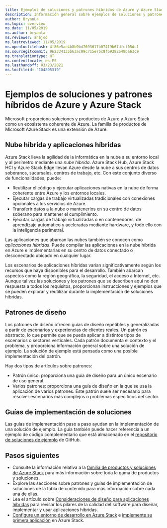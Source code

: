 ```yaml
---
title: Ejemplos de soluciones y patrones híbridos de Azure y Azure Stack Hub
description: Información general sobre ejemplos de soluciones y patrones híbridos para aprender y compilar soluciones híbridas en Azure y Azure Stack Hub.
author: BryanLa
ms.topic: overview
ms.date: 11/05/2019
ms.author: bryanla
ms.reviewer: anajod
ms.lastreviewed: 11/05/2019
ms.openlocfilehash: 4f86e5ae4b8b9bd7693617b07419b67dfcf05dc1
ms.sourcegitcommit: 962334135b63ac99c715e7bc8fb9282648ba63c9
ms.translationtype: HT
ms.contentlocale: es-ES
ms.lasthandoff: 03/23/2021
ms.locfileid: "104895319"
---
```

# <a name="hybrid-patterns-and-solution-examples-for-azure-and-azure-stack"></a>Ejemplos de soluciones y patrones híbridos de Azure y Azure Stack

Microsoft proporciona soluciones y productos de Azure y Azure Stack como un ecosistema coherente de Azure. La familia de productos de Microsoft Azure Stack es una extensión de Azure.

## <a name="the-hybrid-cloud-and-hybrid-apps"></a>Nube híbrida y aplicaciones híbridas

Azure Stack lleva la agilidad de la informática en la nube a su entorno local y al perímetro mediante una *nube híbrida*. Azure Stack Hub, Azure Stack HCI y Azure Stack Edge llevan Azure desde la nube a sus centros de datos soberanos, sucursales, centros de trabajo, etc. Con este conjunto diverso de funcionalidades, puede:

- Reutilizar el código y ejecutar aplicaciones nativas en la nube de forma coherente entre Azure y los entornos locales.
- Ejecutar cargas de trabajo virtualizadas tradicionales con conexiones opcionales a los servicios de Azure.
- Transferir datos a la nube o mantenerlos en su centro de datos soberano para mantener el cumplimiento.
- Ejecutar cargas de trabajo virtualizadas o en contenedores, de aprendizaje automático y aceleradas mediante hardware, y todo ello con la inteligencia perimetral.

Las aplicaciones que abarcan las nubes también se conocen como *aplicaciones híbridas*. Puede compilar las aplicaciones en la nube híbrida en Azure e implementarlas en su centro de datos conectado o desconectado ubicado en cualquier lugar.

Los escenarios de aplicaciones híbridas varían significativamente según los recursos que haya disponibles para el desarrollo. También abarcan aspectos como la región geográfica, la seguridad, el acceso a Internet, etc. Aunque tal vez las soluciones y los patrones que se describen aquí no den respuesta a todos los requisitos, proporcionan instrucciones y ejemplos que se pueden explorar y reutilizar durante la implementación de soluciones híbridas.

## <a name="design-patterns"></a>Patrones de diseño

Los patrones de diseño ofrecen guías de diseño repetibles y generalizadas a partir de escenarios y experiencias de clientes reales. Un patrón es abstracto, lo que permite que se pueda aplicar a distintos tipos de escenarios o sectores verticales. Cada patrón documenta el contexto y el problema, y proporciona información general sobre una solución de ejemplo. La solución de ejemplo está pensada como una posible implementación del patrón.

Hay dos tipos de artículos sobre patrones:

- Patrón único: proporciona una guía de diseño para un único escenario de uso general.
- Varios patrones: proporciona una guía de diseño en la que se usa la aplicación de varios patrones. Este patrón suele ser necesario para resolver escenarios más complejos o problemas específicos del sector.

## <a name="solution-deployment-guides"></a>Guías de implementación de soluciones

Las guías de implementación paso a paso ayudan en la implementación de una solución de ejemplo. La guía también puede hacer referencia a un ejemplo de código complementario que está almacenado en el [repositorio de soluciones de ejemplo](https://github.com/Azure-Samples/azure-intelligent-edge-patterns) de GitHub.

## <a name="next-steps"></a>Pasos siguientes

- Consulte la información relativa a la [familia de productos y soluciones de Azure Stack](/azure-stack) para más información sobre toda la gama de productos y soluciones.
- Explore las secciones sobre patrones y guías de implementación de soluciones de la tabla de contenido para más información sobre cada una de ellas.
- Lea el artículo sobre [Consideraciones de diseño para aplicaciones híbridas](overview-app-design-considerations.md) para revisar los pilares de la calidad del software para diseñar, implementar y usar aplicaciones híbridas.
- [Configure un entorno de desarrollo en Azure Stack](/azure-stack/user/azure-stack-dev-start) e [implemente su primera aplicación](/azure-stack/user/azure-stack-dev-start-deploy-app) en Azure Stack.
